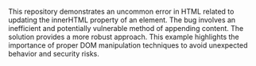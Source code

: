 This repository demonstrates an uncommon error in HTML related to updating the innerHTML property of an element.  The bug involves an inefficient and potentially vulnerable method of appending content.  The solution provides a more robust approach.  This example highlights the importance of proper DOM manipulation techniques to avoid unexpected behavior and security risks.